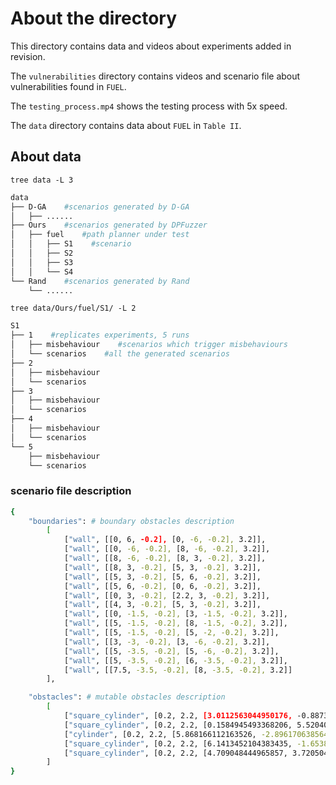 # About the directory

This directory contains data and videos about experiments added in revision.

The `vulnerabilities` directory contains videos and scenario file about vulnerabilities found in `FUEL`.

The `testing_process.mp4` shows the testing process with 5x speed.

The `data` directory contains data about `FUEL` in `Table II`.



## About data

`tree data -L 3`

```bash
data
├── D-GA    #scenarios generated by D-GA
│   ├── ......
├── Ours    #scenarios generated by DPFuzzer
│   ├── fuel    #path planner under test
│   │   ├── S1    #scenario
│   │   ├── S2
│   │   ├── S3
│   │   └── S4
└── Rand    #scenarios generated by Rand
    └── ......
```



`tree data/Ours/fuel/S1/ -L 2`

```bash
S1
├── 1    #replicates experiments, 5 runs
│   ├── misbehaviour    #scenarios which trigger misbehaviours
│   └── scenarios    #all the generated scenarios
├── 2
│   ├── misbehaviour
│   └── scenarios
├── 3
│   ├── misbehaviour
│   └── scenarios
├── 4
│   ├── misbehaviour
│   └── scenarios
└── 5
    ├── misbehaviour
    └── scenarios

```


### scenario file description

```bash
{
    "boundaries": # boundary obstacles description
        [
            ["wall", [[0, 6, -0.2], [0, -6, -0.2], 3.2]], 
            ["wall", [[0, -6, -0.2], [8, -6, -0.2], 3.2]], 
            ["wall", [[8, -6, -0.2], [8, 3, -0.2], 3.2]], 
            ["wall", [[8, 3, -0.2], [5, 3, -0.2], 3.2]], 
            ["wall", [[5, 3, -0.2], [5, 6, -0.2], 3.2]], 
            ["wall", [[5, 6, -0.2], [0, 6, -0.2], 3.2]], 
            ["wall", [[0, 3, -0.2], [2.2, 3, -0.2], 3.2]], 
            ["wall", [[4, 3, -0.2], [5, 3, -0.2], 3.2]], 
            ["wall", [[0, -1.5, -0.2], [3, -1.5, -0.2], 3.2]], 
            ["wall", [[5, -1.5, -0.2], [8, -1.5, -0.2], 3.2]], 
            ["wall", [[5, -1.5, -0.2], [5, -2, -0.2], 3.2]], 
            ["wall", [[3, -3, -0.2], [3, -6, -0.2], 3.2]], 
            ["wall", [[5, -3.5, -0.2], [5, -6, -0.2], 3.2]], 
            ["wall", [[5, -3.5, -0.2], [6, -3.5, -0.2], 3.2]], 
            ["wall", [[7.5, -3.5, -0.2], [8, -3.5, -0.2], 3.2]]
        ], 

    "obstacles": # mutable obstacles description
        [
            ["square_cylinder", [0.2, 2.2, [3.0112563044950176, -0.8873376938009954, -0.2]]], 
            ["square_cylinder", [0.2, 2.2, [0.1584945493368206, 5.520409243333818, -0.2]]], 
            ["cylinder", [0.2, 2.2, [5.868166112163526, -2.896170638564372, -0.2]]], 
            ["square_cylinder", [0.2, 2.2, [6.1413452104383435, -1.6538411721152493, -0.2]]], 
            ["square_cylinder", [0.2, 2.2, [4.709048444965857, 3.720504821983043, -0.2]]]
        ]
}


```
